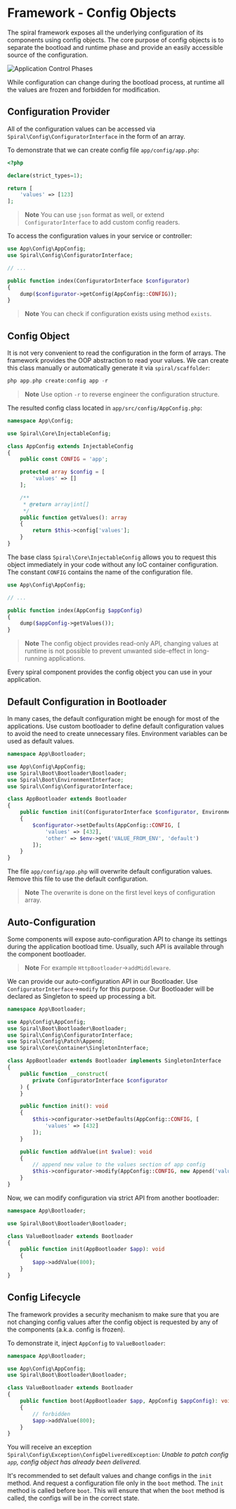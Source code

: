# Framework - Config Objects
The spiral framework exposes all the underlying configuration of its components using config objects. The core purpose of config
objects is to separate the bootload and runtime phase and provide an easily accessible source of the configuration.

![Application Control Phases](https://user-images.githubusercontent.com/796136/64906478-e213ff80-d6ef-11e9-839e-95bac78ef147.png)

While configuration can change during the bootload process, at runtime all the values are frozen and forbidden for modification.

## Configuration Provider
All of the configuration values can be accessed via `Spiral\Config\ConfiguratorInterface` in the form of an array.

To demonstrate that we can create config file `app/config/app.php`:

```php
<?php

declare(strict_types=1);

return [
    'values' => [123]
];
```

> **Note**
> You can use `json` format as well, or extend `ConfiguratorInterface` to add custom config readers.

To access the configuration values in your service or controller:

```php
use App\Config\AppConfig;
use Spiral\Config\ConfiguratorInterface;

// ...

public function index(ConfiguratorInterface $configurator)
{
    dump($configurator->getConfig(AppConfig::CONFIG));
}
```

> **Note**
> You can check if configuration exists using method `exists`. 

## Config Object
It is not very convenient to read the configuration in the form of arrays. The framework provides the OOP abstraction to read your values. We can create this class manually or automatically generate it via `spiral/scaffolder`:

```php
php app.php create:config app -r
``` 

> **Note**
> Use option `-r` to reverse engineer the configuration structure.

The resulted config class located in `app/src/config/AppConfig.php`:

```php
namespace App\Config;

use Spiral\Core\InjectableConfig;

class AppConfig extends InjectableConfig
{
    public const CONFIG = 'app';

    protected array $config = [
        'values' => []
    ];

    /**
     * @return array|int[]
     */
    public function getValues(): array
    {
        return $this->config['values'];
    }
}
``` 

The base class `Spiral\Core\InjectableConfig` allows you to request this object immediately in your code without any
IoC container configuration. The constant `CONFIG` contains the name of the configuration file.

```php
use App\Config\AppConfig;

// ...

public function index(AppConfig $appConfig)
{
    dump($appConfig->getValues());
}
```

> **Note**
> The config object provides read-only API, changing values at runtime is not possible to prevent unwanted side-effect
in long-running applications.

Every spiral component provides the config object you can use in your application.

## Default Configuration in Bootloader
In many cases, the default configuration might be enough for most of the applications. Use custom bootloader to define default
configuration values to avoid the need to create unnecessary files. Environment variables can be used as default values.

```php
namespace App\Bootloader;

use App\Config\AppConfig;
use Spiral\Boot\Bootloader\Bootloader;
use Spiral\Boot\EnvironmentInterface;
use Spiral\Config\ConfiguratorInterface;

class AppBootloader extends Bootloader
{
    public function init(ConfiguratorInterface $configurator, EnvironmentInterface $env): void
    {
        $configurator->setDefaults(AppConfig::CONFIG, [
            'values' => [432],
            'other' => $env->get('VALUE_FROM_ENV', 'default')
        ]);
    }
}
```

The file `app/config/app.php` will overwrite default configuration values. Remove this file to use the default configuration.

> **Note**
> The overwrite is done on the first level keys of configuration array.

## Auto-Configuration
Some components will expose auto-configuration API to change its settings during the application bootload time. Usually, 
such API is available through the component bootloader. 

> **Note**
> For example `HttpBootloader`->`addMiddleware`.

We can provide our auto-configuration API in our Bootloader. Use `ConfiguratorInterface`->`modify` for this purpose.
Our Bootloader will be declared as Singleton to speed up processing a bit. 

```php
namespace App\Bootloader;

use App\Config\AppConfig;
use Spiral\Boot\Bootloader\Bootloader;
use Spiral\Config\ConfiguratorInterface;
use Spiral\Config\Patch\Append;
use Spiral\Core\Container\SingletonInterface;

class AppBootloader extends Bootloader implements SingletonInterface
{
    public function __construct(
        private ConfiguratorInterface $configurator
    ) {
    }

    public function init(): void
    {
        $this->configurator->setDefaults(AppConfig::CONFIG, [
            'values' => [432]
        ]);
    }

    public function addValue(int $value): void
    {
        // append new value to the values section of app config
        $this->configurator->modify(AppConfig::CONFIG, new Append('values', null, $value));
    }
}
```

Now, we can modify configuration via strict API from another bootloader:

```php
namespace App\Bootloader;

use Spiral\Boot\Bootloader\Bootloader;

class ValueBootloader extends Bootloader
{
    public function init(AppBootloader $app): void
    {
        $app->addValue(800);
    }
}
```

## Config Lifecycle
The framework provides a security mechanism to make sure that you are not changing config values after the config object
is requested by any of the components (a.k.a. config is frozen).

To demonstrate it, inject `AppConfig` to `ValueBootloader`:

```php
namespace App\Bootloader;

use App\Config\AppConfig;
use Spiral\Boot\Bootloader\Bootloader;

class ValueBootloader extends Bootloader
{
    public function boot(AppBootloader $app, AppConfig $appConfig): void
    {
        // forbidden
        $app->addValue(800);
    }
}
```

You will receive an exception `Spiral\Config\Exception\ConfigDeliveredException`: *Unable to patch config `app`, 
config object has already been delivered.*

It's recommended to set default values and change configs in the `init` method. And request a configuration file only in 
the `boot` method. The `init` method is called before `boot`. This will ensure that when the `boot` method is called, 
the configs will be in the correct state.
